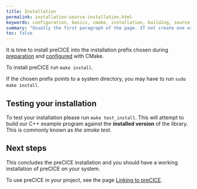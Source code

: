 ```yaml
---
title: Installation
permalink: installation-source-installation.html
keywords: configuration, basics, cmake, installation, building, source
summary: "Usually the first paragraph of the page. If not create one or simple leave the field blank"
toc: false
---
```


It is time to install preCICE into the installation prefix chosen during [preparation](installation-source-preparation#installation-prefix) and [configured](installation-source-configuration) with CMake.

To install preCICE run `make install`.

If the chosen prefix points to a system directory, you may have to run `sudo make install`.

## Testing your installation

To test your installation please run `make test_install`.
This will attempt to build our C++ example program against the **installed version** of the library.
This is commonly known as _the smoke test_.

## Next steps

This concludes the preCICE installation and you should have a working installation of preCICE on your system.

To use preCICE in your project, see the page [Linking to preCICE](installation-linking).
